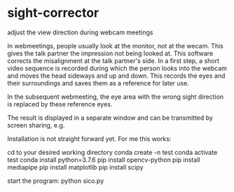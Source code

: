 # sight-corrector
adjust the view direction during webcam meetings

In webmeetings, people usually look at the monitor, not at the wecam. This gives the talk partner the impression not being looked at. This software corrects the misalignment at the talk partner's side.
In a first step, a short video sequence is recorded during which the person looks into the webcam and moves the head sideways and up and down. This records the eyes and their surroundings and saves them as a reference for later use.

In the subsequent webmeeting, the eye area with the wrong sight direction is replaced by these reference eyes.

The result is displayed in a separate window and can be transmitted by screen sharing, e.g.


Installation is not straight forward yet. For me this works:

cd to your desired working directory
conda create -n test
conda activate test
conda install python=3.7.6
pip install opencv-python
pip install mediapipe
pip install matplotlib
pip install scipy

start the program:
python sico.py 

